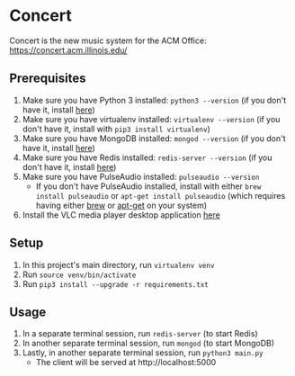 # Concert

Concert is the new music system for the ACM Office: https://concert.acm.illinois.edu/

## Prerequisites

1. Make sure you have Python 3 installed: `python3 --version` (if you don't have it, install [here](https://www.python.org/downloads/))
2. Make sure you have virtualenv installed: `virtualenv --version` (if you don't have it, install with `pip3 install virtualenv`)
3. Make sure you have MongoDB installed: `mongod --version` (if you don't have it, install [here](https://docs.mongodb.com/manual/installation/#tutorials))
4. Make sure you have Redis installed: `redis-server --version` (if you don't have it, install [here](https://redis.io/topics/quickstart))
5. Make sure you have PulseAudio installed: `pulseaudio --version`
    - If you don't have PulseAudio installed, install with either `brew install pulseaudio` or `apt-get install pulseaudio` (which requires having either [brew](https://brew.sh) or [apt-get](https://wiki.debian.org/apt-get) on your system)
6. Install the VLC media player desktop application [here](https://www.videolan.org/vlc/index.html)

## Setup
1. In this project's main directory, run `virtualenv venv`
2. Run `source venv/bin/activate`
3. Run `pip3 install --upgrade -r requirements.txt`

## Usage
1. In a separate terminal session, run `redis-server` (to start Redis)
2. In another separate terminal session, run `mongod` (to start MongoDB)
3. Lastly, in another separate terminal session, run `python3 main.py`
    - The client will be served at http://localhost:5000
